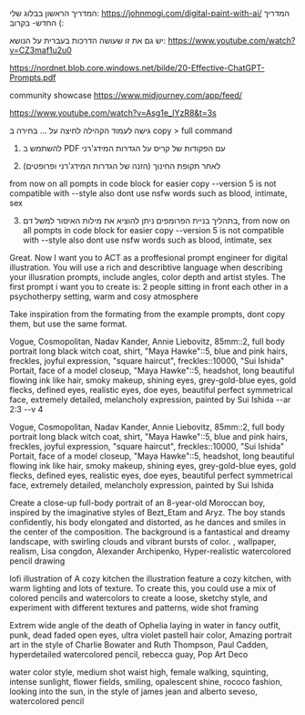 המדריך הראשון בבלוג שלי:
https://johnmogi.com/digital-paint-with-ai/
המדריך החדש- בקרוב (:

יש גם את זו שעושה הדרכות בעברית על הנושא:
https://www.youtube.com/watch?v=CZ3maf1u2u0

https://nordnet.blob.core.windows.net/bilde/20-Effective-ChatGPT-Prompts.pdf

community showcase
https://www.midjourney.com/app/feed/

https://www.youtube.com/watch?v=Asg1e_IYzR8&t=3s

גישה לעמוד הקהילה
לחיצה על ...
בחירה ב
copy > full command

1. להשתמש ב
   PDF
   עם הפקודות של קריס על הגדרות המידג'רני

2. לאחר תקופת החינוך
   (הזנה של הגדרות המידג'רני ופרופטים)

from now on all pompts in code block for easier copy
--version 5 is not compatible with --style
also dont use nsfw words such as blood, intimate, sex

3. בתהליך בניית הפרומפים ניתן להוציא את מילות האיסור למשל דם,
   from now on all pompts in code block for easier copy
   --version 5 is not compatible with --style
   also dont use nsfw words such as blood, intimate, sex

Great. Now I want you to ACT as a proffesional prompt engineer for digital illustration. You will use a rich and describtive language when describing your illusration prompts,
include angles, color depth and artist styles. The first prompt i want you to create is:
2 people sitting in front each other in a psychotherpy setting, warm and cosy atmosphere

Take inspiration from the formating from the
example prompts, dont copy them, but use the same format.

Vogue, Cosmopolitan, Nadav Kander, Annie Liebovitz, 85mm::2, full body portrait long black witch coat, shirt, "Maya Hawke"::5, blue and pink hairs, freckles, joyful expression, "square haircut", freckles::10000, "Sui Ishida" Portait, face of a model closeup, "Maya Hawke"::5, headshot, long beautiful flowing ink like hair, smoky makeup, shining eyes, grey-gold-blue eyes, gold flecks, defined eyes, realistic eyes, doe eyes, beautiful perfect symmetrical face, extremely detailed, melancholy expression, painted by Sui Ishida --ar 2:3 --v 4

Vogue, Cosmopolitan, Nadav Kander, Annie Liebovitz, 85mm::2, full body portrait long black witch coat, shirt, "Maya Hawke"::5, blue and pink hairs, freckles, joyful expression, "square haircut", freckles::10000, "Sui Ishida" Portait, face of a model closeup, "Maya Hawke"::5, headshot, long beautiful flowing ink like hair, smoky makeup, shining eyes, grey-gold-blue eyes, gold flecks, defined eyes, realistic eyes, doe eyes, beautiful perfect symmetrical face, extremely detailed, melancholy expression, painted by Sui Ishida

Create a close-up full-body portrait of an 8-year-old Moroccan boy, inspired by the imaginative styles of Bezt_Etam and Aryz. The boy stands confidently, his body elongated and distorted, as he dances and smiles in the center of the composition. The background is a fantastical and dreamy landscape, with swirling clouds and vibrant bursts of color. , wallpaper, realism, Lisa congdon, Alexander Archipenko, Hyper-realistic watercolored pencil drawing

lofi illustration of A cozy kitchen the illustration feature a cozy kitchen, with warm lighting and lots of texture. To create this, you could use a mix of colored pencils and watercolors to create a loose, sketchy style, and experiment with different textures and patterns, wide shot framing

Extrem wide angle of the death of Ophelia laying in water in fancy outfit, punk, dead faded open eyes, ultra violet pastell hair color, Amazing portrait art in the style of Charlie Bowater and Ruth Thompson, Paul Cadden, hyperdetailed watercolored pencil, rebecca guay, Pop Art Deco

water color style, medium shot waist high, female walking, squinting, intense sunlight, flower fields, smiling, opalescent shine, rococo fashion, looking into the sun, in the style of james jean and alberto seveso, watercolored pencil
